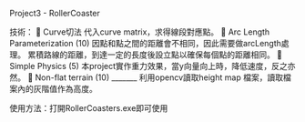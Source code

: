 Project3 - RollerCoaster

技術：
  	Curve切法
  代入curve matrix，求得線段對應點。
  	Arc Length Parameterization (10)
  因點和點之間的距離會不相同，因此需要做arcLength處理。
  累積路線的距離，到達一定的長度後設立點以確保每個點的距離相同。
  	Simple Physics (5) 
  本project實作重力效果，當y向量向上時，降低速度，反之亦然。
  	Non-flat terrain (10) _______
  利用opencv讀取height map 檔案，讀取檔案內的灰階值作為高度。

使用方法：打開RollerCoasters.exe即可使用
 
 

